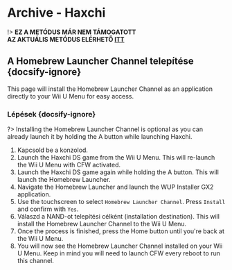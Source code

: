 # Archive - Haxchi

!> **EZ A METÓDUS MÁR NEM TÁMOGATOTT**  
**AZ AKTUÁLIS METÓDUS ELÉRHETŐ [ITT](../../introduction)**

## A Homebrew Launcher Channel telepítése {docsify-ignore}

This page will install the Homebrew Launcher Channel as an application directly to your Wii U Menu for easy access.

### Lépések {docsify-ignore}

?> Installing the Homebrew Launcher Channel is optional as you can already launch it by holding the A button while launching Haxchi.

1. Kapcsold be a konzolod.
1. Launch the Haxchi DS game from the Wii U Menu. This will re-launch the Wii U Menu with CFW activated.
1. Launch the Haxchi DS game again while holding the A button. This will launch the Homebrew Launcher.
1. Navigate the Homebrew Launcher and launch the WUP Installer GX2 application.
1. Use the touchscreen to select `Homebrew Launcher Channel`. Press `Install` and confirm with `Yes`.
1. Válaszd a NAND-ot telepítési célként (installation destination). This will install the Homebrew Launcher Channel to the Wii U Menu.
1. Once the process is finished, press the Home button until you're back at the Wii U Menu.
1. You will now see the Homebrew Launcher Channel installed on your Wii U Menu. Keep in mind you will need to launch CFW every reboot to run this channel.